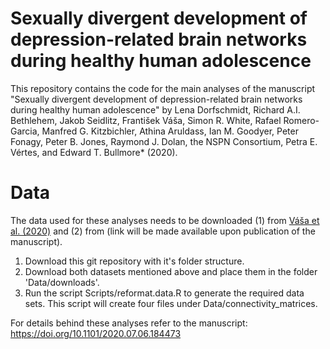 # Sexually divergent development of depression-related brain networks during healthy human adolescence

This repository contains the code for the main analyses of the manuscript "Sexually divergent development of depression-related brain networks during healthy human adolescence" by Lena Dorfschmidt, Richard A.I. Bethlehem, Jakob Seidlitz, František Váša, Simon R. White, Rafael Romero-Garcia, Manfred G. Kitzbichler, Athina Aruldass, Ian M. Goodyer, Peter Fonagy, Peter B. Jones, Raymond J. Dolan, the NSPN Consortium, Petra E. Vértes, and Edward T. Bullmore* (2020).

# Data
The data used for these analyses needs to be downloaded (1) from [Váša et al. (2020)](https://doi.org/10.6084/m9.figshare.11551602) and (2) from (link will be made available upon publication of the manuscript). 
1. Download this git repository with it's folder structure. 
2. Download both datasets mentioned above and place them in the folder 'Data/downloads'.
3. Run the script Scripts/reformat.data.R to generate the required data sets. This script will create four files under Data/connectivity_matrices.

For details behind these analyses refer to the manuscript: https://doi.org/10.1101/2020.07.06.184473

